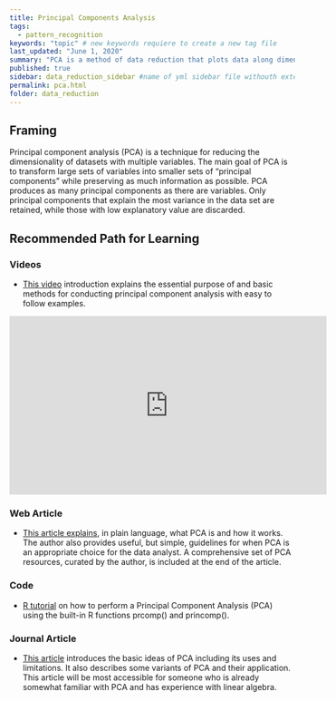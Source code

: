 ```yaml
---
title: Principal Components Analysis
tags:
  - pattern_recognition
keywords: "topic" # new keywords requiere to create a new tag file
last_updated: "June 1, 2020"
summary: "PCA is a method of data reduction that plots data along dimensions that explain the greatest variance in the data"
published: true
sidebar: data_reduction_sidebar #name of yml sidebar file withouth extension
permalink: pca.html
folder: data_reduction
---
```



## Framing

Principal component analysis (PCA) is a technique for reducing the dimensionality of datasets with multiple variables. The main goal of PCA is to transform large sets of variables into smaller sets of “principal components” while preserving as much information as possible. PCA produces as many principal components as there are variables. Only principal components that explain the most variance in the data set are retained, while those with low explanatory value are discarded.


## Recommended Path for Learning

### Videos

* <a href="https://www.youtube.com/watch?v=FgakZw6K1QQ">This video</a> introduction explains the essential purpose of and basic methods for conducting principal component analysis with easy to follow examples.
 
<iframe width="560" height="315" src="https://www.youtube-nocookie.com/embed/FgakZw6K1QQ" frameborder="0" allow="accelerometer; autoplay; clipboard-write; encrypted-media; gyroscope; picture-in-picture" allowfullscreen></iframe>

### Web Article
 
* <a href="https://towardsdatascience.com/a-one-stop-shop-for-principal-component-analysis-5582fb7e0a9c"  target="_blank">This article explains</a>, in plain language, what PCA is and how it works. The author also provides useful, but simple, guidelines for when PCA is an appropriate choice for the data analyst. A comprehensive set of PCA resources, curated by the author, is included at the end of the article.
 
### Code
 
* <a href="http://www.sthda.com/english/articles/31-principal-component-methods-in-r-practical-guide/118-principal-component-analysis-in-r-prcomp-vs-princomp/"  target="_blank">R tutorial</a> on how to perform a Principal Component Analysis (PCA) using the built-in R functions prcomp() and princomp().


### Journal Article
 
* <a href="https://royalsocietypublishing.org/doi/10.1098/rsta.2015.0202"  target="_blank">This article</a> introduces the basic ideas of PCA including its uses and limitations. It also describes some variants of PCA and their application. This article will be most accessible for someone who is already somewhat familiar with PCA and has experience with linear algebra.
 

